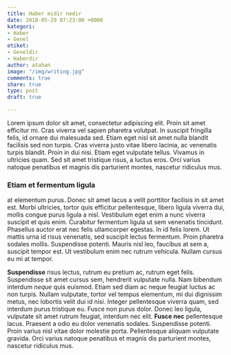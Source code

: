 ```yaml
---
title: Haber midir nedir
date: 2018-05-29 07:23:00 +0000
kategori:
- Haber
- Genel
etiket:
- Geneldir
- Haberdir
author: atahan
image: "/img/writing.jpg"
comments: true
share: true
type: post
draft: true

---
```

Lorem ipsum dolor sit amet, consectetur adipiscing elit. Proin sit amet efficitur mi. Cras viverra vel sapien pharetra volutpat. In suscipit fringilla felis, id ornare dui malesuada sed. Etiam eget nisl sit amet nulla blandit facilisis sed non turpis. Cras viverra justo vitae libero lacinia, ac venenatis turpis blandit. Proin in dui nisi. Etiam eget vulputate tellus. Vivamus in ultricies quam. Sed sit amet tristique risus, a luctus eros. Orci varius natoque penatibus et magnis dis parturient montes, nascetur ridiculus mus.

### Etiam et fermentum ligula

at elementum purus. Donec sit amet lacus a velit porttitor facilisis in sit amet est. Morbi ultricies, tortor quis efficitur pellentesque, libero ligula viverra dui, mollis congue purus ligula a nisl. Vestibulum eget enim a nunc viverra suscipit et quis enim. Curabitur fermentum ligula ut sem venenatis tincidunt. Phasellus auctor erat nec felis ullamcorper egestas. In id felis lorem. Ut mattis urna id risus venenatis, sed suscipit lectus fermentum. Proin pharetra sodales mollis. Suspendisse potenti. Mauris nisl leo, faucibus at sem a, suscipit tempor est. Ut vestibulum enim nec rutrum vehicula. Nullam cursus eu mi at tempor.

**Suspendisse** risus lectus, rutrum eu pretium ac, rutrum eget felis. Suspendisse sit amet cursus sem, hendrerit vulputate nulla. Nam bibendum interdum _neque_ quis euismod. Etiam sed diam ac neque feugiat luctus ac non turpis. Nullam vulputate, tortor vel tempus elementum, mi dui dignissim metus, nec lobortis velit dui id nisi. Integer pellentesque viverra quam, sed interdum purus tristique eu. Fusce non purus dolor. Donec leo ligula, vulputate sit amet rutrum feugiat, interdum nec elit. **Fusce nec** pellentesque lacus. Praesent a odio eu dolor venenatis sodales. Suspendisse potenti. Proin varius nisl vitae dolor molestie porta. Pellentesque aliquam vulputate gravida. Orci varius natoque penatibus et magnis dis parturient montes, nascetur ridiculus mus.